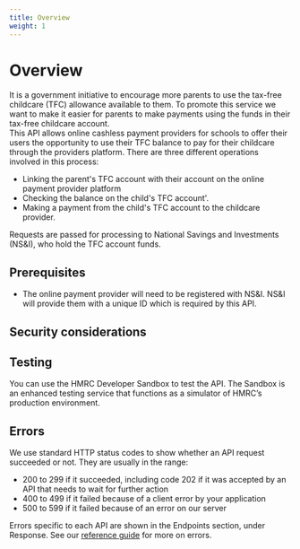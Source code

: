 ```yaml
---
title: Overview
weight: 1
---
```


# Overview
  It is a government initiative to encourage more parents to use the tax-free childcare (TFC) allowance available to them. To promote this service we want to make it easier for parents to make payments using the funds in their tax-free childcare account.   
This API allows online cashless payment providers for schools to offer their users the opportunity to use their TFC balance to pay for their childcare through the providers platform.
There are three different operations involved in this process:
- Linking the parent's TFC account with their account on the online payment provider platform
- Checking the balance on the child's TFC account'.
- Making a payment from the child's TFC account to the childcare provider.

Requests are passed for processing to National Savings and Investments (NS&I), who hold the TFC account funds.

## Prerequisites
- The online payment provider will need to be registered with NS&I. NS&I will provide them with a unique ID which is required by this API.

## Security considerations

## Testing
You can use the HMRC Developer Sandbox to test the API. The Sandbox is an enhanced testing service that functions as a simulator of HMRC’s production environment.

## Errors
We use standard HTTP status codes to show whether an API request succeeded or not. They are usually in the range:
- 200 to 299 if it succeeded, including code 202 if it was accepted by an API that needs to wait for further action
- 400 to 499 if it failed because of a client error by your application
- 500 to 599 if it failed because of an error on our server

Errors specific to each API are shown in the Endpoints section, under Response. See our [reference guide](https://developer.service.hmrc.gov.uk/api-documentation/docs/reference-guide#errors) for more on errors.

## 

